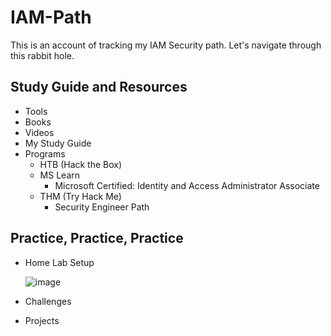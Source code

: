 # IAM-Path

This is an account of tracking my IAM Security path. Let's navigate through this rabbit hole.

## Study Guide and Resources
* Tools
* Books
* Videos
* My Study Guide
* Programs
  - HTB (Hack the Box)
  - MS Learn
     - Microsoft Certified: Identity and Access Administrator Associate
  - THM (Try Hack Me)
    - Security Engineer Path
  

## Practice, Practice, Practice
* Home Lab Setup

   ![image](https://github.com/user-attachments/assets/4640b28b-1d4c-4e9c-9bf6-c89b32e5c2d0)

* Challenges
* Projects
